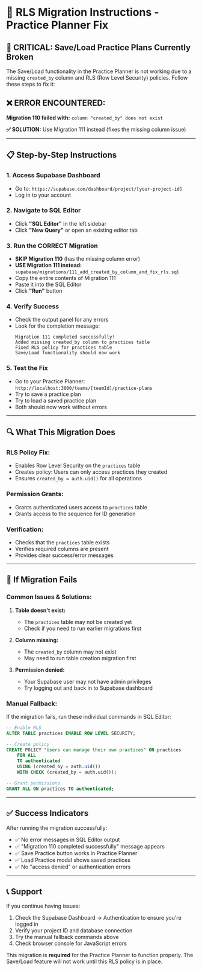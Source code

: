 # 🔧 RLS Migration Instructions - Practice Planner Fix

## 🚨 **CRITICAL: Save/Load Practice Plans Currently Broken**

The Save/Load functionality in the Practice Planner is not working due to a missing `created_by` column and RLS (Row Level Security) policies. Follow these steps to fix it:

## ❌ **ERROR ENCOUNTERED:**
**Migration 110 failed with:** `column "created_by" does not exist`

**✅ SOLUTION:** Use Migration 111 instead (fixes the missing column issue)

---

## 📋 **Step-by-Step Instructions**

### **1. Access Supabase Dashboard**
- Go to: `https://supabase.com/dashboard/project/[your-project-id]`
- Log in to your account

### **2. Navigate to SQL Editor**
- Click **"SQL Editor"** in the left sidebar
- Click **"New Query"** or open an existing editor tab

### **3. Run the CORRECT Migration**
- **SKIP Migration 110** (has the missing column error)
- **USE Migration 111 instead:** `supabase/migrations/111_add_created_by_column_and_fix_rls.sql`
- Copy the entire contents of Migration 111
- Paste it into the SQL Editor
- Click **"Run"** button

### **4. Verify Success**
- Check the output panel for any errors
- Look for the completion message:
  ```
  Migration 111 completed successfully!
  Added missing created_by column to practices table
  Fixed RLS policy for practices table
  Save/Load functionality should now work
  ```

### **5. Test the Fix**
- Go to your Practice Planner: `http://localhost:3000/teams/[teamId]/practice-plans`
- Try to save a practice plan
- Try to load a saved practice plan
- Both should now work without errors

---

## 🔍 **What This Migration Does**

### **RLS Policy Fix:**
- Enables Row Level Security on the `practices` table
- Creates policy: Users can only access practices they created
- Ensures `created_by = auth.uid()` for all operations

### **Permission Grants:**
- Grants authenticated users access to `practices` table
- Grants access to the sequence for ID generation

### **Verification:**
- Checks that the `practices` table exists
- Verifies required columns are present
- Provides clear success/error messages

---

## 🚨 **If Migration Fails**

### **Common Issues & Solutions:**

1. **Table doesn't exist:**
   - The `practices` table may not be created yet
   - Check if you need to run earlier migrations first

2. **Column missing:**
   - The `created_by` column may not exist
   - May need to run table creation migration first

3. **Permission denied:**
   - Your Supabase user may not have admin privileges
   - Try logging out and back in to Supabase dashboard

### **Manual Fallback:**
If the migration fails, run these individual commands in SQL Editor:

```sql
-- Enable RLS
ALTER TABLE practices ENABLE ROW LEVEL SECURITY;

-- Create policy
CREATE POLICY "Users can manage their own practices" ON practices
    FOR ALL 
    TO authenticated 
    USING (created_by = auth.uid())
    WITH CHECK (created_by = auth.uid());

-- Grant permissions
GRANT ALL ON practices TO authenticated;
```

---

## ✅ **Success Indicators**

After running the migration successfully:
- ✅ No error messages in SQL Editor output
- ✅ "Migration 110 completed successfully" message appears
- ✅ Save Practice button works in Practice Planner
- ✅ Load Practice modal shows saved practices
- ✅ No "access denied" or authentication errors

---

## 📞 **Support**

If you continue having issues:
1. Check the Supabase Dashboard → Authentication to ensure you're logged in
2. Verify your project ID and database connection
3. Try the manual fallback commands above
4. Check browser console for JavaScript errors

This migration is **required** for the Practice Planner to function properly. The Save/Load feature will not work until this RLS policy is in place.